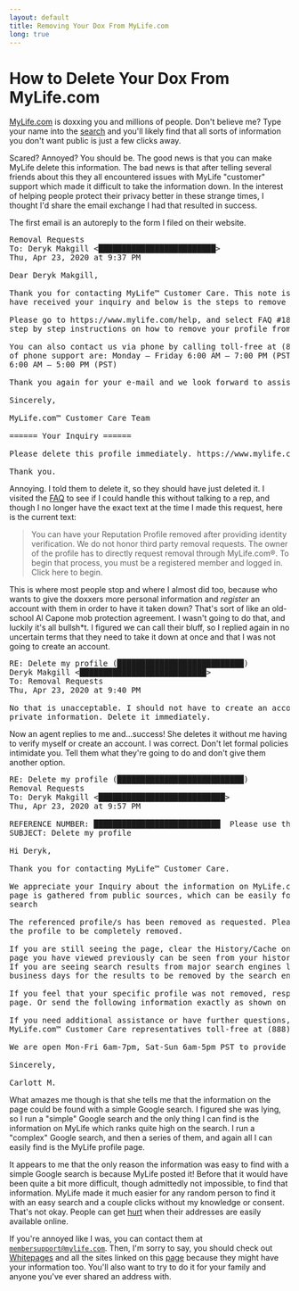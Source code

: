 ```yaml
---
layout: default
title: Removing Your Dox From MyLife.com
long: true
---
```


# How to Delete Your Dox From MyLife.com

[MyLife.com](https://www.mylife.com/) is doxxing you and millions of people. Don't believe me? Type your name into the [search](https://www.mylife.com/)
and you'll likely find that all sorts of information you don't want public is just a few clicks away.

Scared? Annoyed? You should be. The good news is that you can make MyLife delete this information. The bad news is that after telling several friends about this they all encountered issues
with MyLife "customer" support which made it difficult to take the information down. In the interest of helping people
protect their privacy better in these strange times, I thought I'd share the email exchange I had that resulted in success. 

The first email is an autoreply to the form I filed on their website.

<pre class="box">
Removal Requests <removalrequests@mylife.com>	
To: Deryk Makgill <█████████████████████████>
Thu, Apr 23, 2020 at 9:37 PM

Dear Deryk Makgill,

Thank you for contacting MyLife™ Customer Care. This note is to inform you that we 
have received your inquiry and below is the steps to remove your MyLife profile.

Please go to https://www.mylife.com/help, and select FAQ #18. This FAQ, will give you 
step by step instructions on how to remove your profile from MyLife.com.

You can also contact us via phone by calling toll-free at (888) 704-1900. Our hours 
of phone support are: Monday – Friday 6:00 AM – 7:00 PM (PST) Saturday-Sunday 
6:00 AM – 5:00 PM (PST)

Thank you again for your e-mail and we look forward to assisting you!

Sincerely,

MyLife.com™ Customer Care Team

====== Your Inquiry ======

Please delete this profile immediately. https://www.mylife.com/█████████████████████████████████

Thank you.
</pre>

Annoying. I told them to delete it, so they should have just deleted it. I visited the [FAQ](https://archive.is/7CbpB) to see if I could handle this without talking to a rep, and though I no longer have the exact text at the time I made this request, here is the current text:

>You can have your Reputation Profile removed after providing identity verification. We do not honor third party removal requests. The owner of the profile has to directly request removal through MyLife.com®. To begin that process, you must be a registered member and logged in. Click here to begin.

This is where most people stop and where I almost did too, because who wants to give the doxxers more personal information and *register* an account with them in order to have it taken down? That's sort of like an old-school Al Capone mob protection agreement. I wasn't going to do that, and luckily it's all bullsh<span>*t</span>. I figured we can call their bluff, so I replied again in no uncertain terms that they need to take it down at once and that I was not going to create an account.

<pre class="box">
RE: Delete my profile (███████████████████████████)
Deryk Makgill <███████████████████████████>	
To: Removal Requests <removalrequests@mylife.com>
Thu, Apr 23, 2020 at 9:40 PM

No that is unacceptable. I should not have to create an account to delete 
private information. Delete it immediately.
</pre>

Now an agent replies to me and...success! She deletes it without me having to verify myself or create an account. I was correct. Don't let formal policies intimidate you. Tell them what they're going to do and don't give them another option.

<pre class="box">
RE: Delete my profile (███████████████████████████)
Removal Requests <removalrequests@mylife.com>	
To: Deryk Makgill <███████████████████████████>
Thu, Apr 23, 2020 at 9:57 PM

REFERENCE NUMBER: ███████████████████████████  Please use this ticket number in any correspondence with us.
SUBJECT: Delete my profile

Hi Deryk,

Thank you for contacting MyLife™ Customer Care.

We appreciate your Inquiry about the information on MyLife.com. The information on each profile
page is gathered from public sources, which can be easily found online using a simple Google 
search

The referenced profile/s has been removed as requested. Please allow the required 24 hours for 
the profile to be completely removed.

If you are still seeing the page, clear the History/Cache on your internet browser. Sometimes a 
page you have viewed previously can be seen from your history even though the page no longer exists. 
If you are seeing search results from major search engines like Google, Yahoo or Bing, allow 5-7 
business days for the results to be removed by the search engine provider.

If you feel that your specific profile was not removed, respond with the website URL of the profile 
page. Or send the following information exactly as shown on the profile: Name, Age, City, State.

If you need additional assistance or have further questions, please feel free to contact our 
MyLife.com™ Customer Care representatives toll-free at (888) 704-1900.

We are open Mon-Fri 6am-7pm, Sat-Sun 6am-5pm PST to provide unlimited free member support.

Sincerely,

Carlott M.
</pre>

What amazes me though is that she tells me that the information on the page could be found with a simple Google search. I figured she was lying, so I run a
"simple" Google search and the only thing I can find is the information on MyLife which ranks quite high on the search. I run a "complex" Google search,
and then a series of them, and again all I can easily find is the MyLife profile page.

It appears to me that the only reason the information was easy to find with a simple Google search is because MyLife posted it!  Before that it would have been quite a bit more difficult, though admittedly not impossible, to find that information. MyLife made it much easier for any random person to find it with an easy search and a couple clicks without my knowledge or consent. That's not okay. People can get [hurt](https://www.mycentraljersey.com/story/news/2020/08/03/judge-salas-releases-statement-north-brunswick-shooting/5570934002/) when their addresses are easily available online.

If you're annoyed like I was, you can contact them at <code>membersupport@mylife.com</code>. Then, I'm sorry to say, you should check out [Whitepages](https://www.whitepages.com/) and all the sites linked on this [page](https://joindeleteme.com/sites-we-remove-from/) because they might have your information too. You'll also want to try to do it for your family and anyone you've ever shared an address with.
